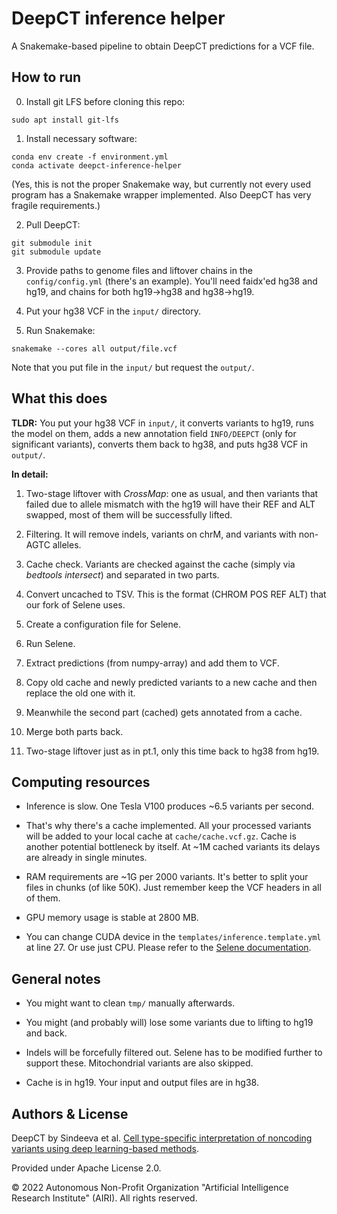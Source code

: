 # DeepCT inference helper

A Snakemake-based pipeline to obtain DeepCT predictions
for a VCF file.

## How to run

0. Install git LFS before cloning this repo:
```
sudo apt install git-lfs
```

1. Install necessary software:
```
conda env create -f environment.yml
conda activate deepct-inference-helper
```
(Yes, this is not the proper Snakemake way,
but currently not every used program has
a Snakemake wrapper implemented.
Also DeepCT has very fragile requirements.)

2. Pull DeepCT:
```
git submodule init
git submodule update
```

3. Provide paths to genome files and liftover chains 
in the `config/config.yml` (there's an example). 
You'll need faidx'ed hg38 and hg19, and chains for both 
hg19→hg38 and hg38→hg19.

4. Put your hg38 VCF in the `input/` directory. 

5. Run Snakemake:
```
snakemake --cores all output/file.vcf
```
Note that you put file in the `input/` but request the `output/`.

## What this does

**TLDR:** You put your hg38 VCF in `input/`, it converts variants to hg19,
runs the model on them, adds a new annotation field `INFO/DEEPCT` 
(only for significant variants), converts them back to hg38, 
and puts hg38 VCF in `output/`.

**In detail:**

1. Two-stage liftover with _CrossMap_: one as usual, 
and then variants that failed due to allele mismatch with the hg19 
will have their REF and ALT swapped, 
most of them will be successfully lifted.

2. Filtering. It will remove indels, variants on chrM, 
and variants with non-AGTC alleles.

3. Cache check. Variants are checked against the cache
(simply via _bedtools intersect_) and separated in two parts.

4. Convert uncached to TSV. This is the format (CHROM POS REF ALT)
that our fork of Selene uses.

5. Create a configuration file for Selene. 

6. Run Selene.

7. Extract predictions (from numpy-array) and add them to VCF.

8. Copy old cache and newly predicted variants to a new cache 
and then replace the old one with it.

9. Meanwhile the second part (cached) gets annotated from a cache.

10. Merge both parts back.

11. Two-stage liftover just as in pt.1, 
only this time back to hg38 from hg19.

## Computing resources

* Inference is slow.
One Tesla V100 produces ~6.5 variants per second.

* That's why there's a cache implemented.
All your processed variants will be added to 
your local cache at `cache/cache.vcf.gz`.
Cache is another potential bottleneck by itself. 
At ~1M cached variants its delays are already in single minutes.

* RAM requirements are ~1G per 2000 variants. 
It's better to split your files in chunks (of like 50K).
Just remember keep the VCF headers in all of them.

* GPU memory usage is stable at 2800 MB.

* You can change CUDA device in the 
`templates/inference.template.yml` at line 27.
Or use just CPU. Please refer to the 
[Selene documentation](https://selene.flatironinstitute.org/master/overview/cli.html).

## General notes

* You might want to clean `tmp/` manually afterwards.

* You might (and probably will) lose some variants
due to lifting to hg19 and back.

* Indels will be forcefully filtered out.
Selene has to be modified further to support these.
Mitochondrial variants are also skipped.

* Cache is in hg19. Your input and output files are in hg38.

## Authors & License

DeepCT by Sindeeva et al. 
[Cell type-specific interpretation of noncoding variants using deep learning-based methods](https://doi.org/10.1101/2021.12.31.474623).

Provided under Apache License 2.0.

© 2022 Autonomous Non-Profit Organization 
"Artificial Intelligence Research Institute" (AIRI). 
All rights reserved.
